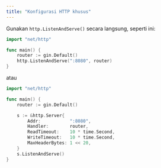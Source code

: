 ```yaml
---
title: "Konfigurasi HTTP khusus"
---
```


Gunakan `http.ListenAndServe()` secara langsung, seperti ini:

```go
import "net/http"

func main() {
	router := gin.Default()
	http.ListenAndServe(":8080", router)
}
```
atau

```go
import "net/http"

func main() {
	router := gin.Default()

	s := &http.Server{
		Addr:           ":8080",
		Handler:        router,
		ReadTimeout:    10 * time.Second,
		WriteTimeout:   10 * time.Second,
		MaxHeaderBytes: 1 << 20,
	}
	s.ListenAndServe()
}
```
